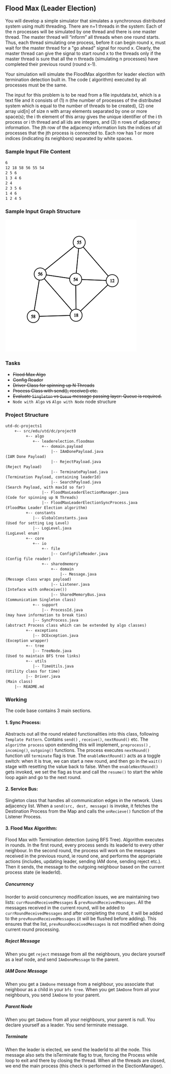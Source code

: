 ## Flood Max (Leader Election)

You will develop a simple simulator that simulates a synchronous distributed system using multi threading. There are n+1
threads in the system: Each of the n processes will be simulated by one thread and there is one master thread. The
master thread will “inform” all threads when one round starts. Thus, each thread simulating one process, before it can
begin round x, must wait for the master thread for a "go ahead" signal for round x. Clearly, the master thread can give
the signal to start round x to the threads only if the master thread is sure that all the n threads (simulating n
processes) have completed their previous round (round x-1).

Your simulation will simulate the FloodMax algorithm for leader election with termination detection built in. The code (
algorithm) executed by all processes must be the same.

The input for this problem is to be read from a file inputdata.txt, which is a text file and it consists of
(1) n (the number of processes of the distributed system which is equal to the number of threads to be created), (2) one
array uid[n] of size n with array elements separated by one or more space(s); the i th element of this array gives the
unique identifier of the i th process or i th thread and all ids are integers, and (3) n rows of adjacency information.
The jth row of the adjacency information lists the indices of all processes that the jth process is connected to. Each
row has 1 or more indices (indicating its neighbors) separated by white spaces.

### Sample Input File Content
```text
6
12 18 58 56 55 54
2 5 6
1 3 4 6
2 4
2 3 5 6
1 4 6
1 2 4 5
```

### Sample Input Graph Structure
![Graph](/docs/synch-dc-algos/imgs/floodmax_sample_input.png)

### Tasks

- ~~Flood Max Algo~~
- ~~Config Reader~~
- ~~Driver Class for spinning up N Threads~~
- ~~Process Class with send(), receive() etc.~~
- ~~Evaluate `Singleton` vs `Queue` message passing layer: Queue is required.~~
- `Node with Algo` vs `Algo with Node` node structure

### Project Structure
```
utd-dc-projects1
    +-- src/edu/utd/dc/project0
         +-- algo
            +-- leaderelection.floodmax
                +-- domain.payload
                    |-- IAmDonePayload.java                         (IAM Done Payload)
                    |-- RejectPayload.java                          (Reject Payload)
                    |-- TerminatePayload.java                       (Termination Payload, containing leaderId)
                    |-- SearchPayload.java                          (Search Payload, with maxId so far)
                |-- FloodMaxLeaderElectionManager.java              (Code for spinning up N Threads)
                |-- FloodMaxLeaderElectionSyncProcess.java          (FloodMax Leader Election algorithm)
         +-- constants
            |-- GlobalConstants.java                                (Used for setting Log Level)
            |-- LogLevel.java                                       (LogLevel enum)
         +-- core
            +-- io
                +-- file
                    |-- ConfigFileReader.java                       (Config file reader)
                +-- sharedmemory                            
                    +-- domain
                        |-- Message.java                            (Message class wraps payload)
                    |-- Listener.java                               (Inteface with onReceive())
                    |-- SharedMemoryBus.java                        (Communication Singleton class) 
            +-- support
                |-- ProcessId.java                                  (may have information to break ties)
            |-- SyncProcess.java                                    (abstract Process class which can be extended by algo classes)
         +-- exceptions
            |-- DCException.java                                    (Exception wrapper)
         +-- tree
            |-- TreeNode.java                                       (Used to maintain BFS tree links)
         +-- utils
            |-- TimeUtils.java                                      (Utility class for time)
         |-- Driver.java                                            (Main class)
    |-- README.md
```

### Working

The code base contains 3 main sections.

#### 1. Sync Process:

Abstracts out all the round related functionalities into this class, following `Template Pattern`. Contains `send()`
, `receive()`, `nextRound()` etc. The `algorithm process` upon extending this will implement, `preprocess()`
, `incoming()`, `outgoing()` functions. The process executes `nextRound()` function util `terminate` flag is true.
The `enableNextRound()` acts as a toggle switch: when it is true, we can start a new round, and then go in the `wait()`
stage with resetting the value back to false. When the `enableNextRound()` gets invoked, we set the flag as true and
call the `resume()` to start the while loop again and go to the next round.

#### 2. Service Bus:

Singleton class that handles all communication edges in the network. Uses adjacency list. When
a `send(src, dest, message)` is invoke, it fetches the Destination Process from the Map and calls the `onRecieve()`
function of the Listener Process.

#### 3. Flood Max Algorithm:

Flood Max with Termination detection (using BFS Tree). Algorithm executes in rounds. In the first round, every process
sends its leaderId to every other neighbour. In the second round, the process will work on the messages received in the
previous round, ie round one, and performs the appropriate actions (includes, updating leader, sending IAM done, sending
reject etc.). Then it sends, the message to the outgoing neighbour based on the current process state (ie leaderId).

##### Concurrency

Inorder to avoid concurrency modification issues, we are maintaining two lists: `currRoundReceivedMessages`
& `prevRoundReceivedMessages`. All the messages received in the current round, will be added
to `currRoundReceivedMessages` and after completing the round, it will be added to the `prevRoundReceivedMessages` (it
will be flushed before adding). This ensures that the list, `prevRoundReceivedMessages` is not modified when doing
current round processing.

##### Reject Message

When you get `reject` message from all the neighbours, you declare yourself as a leaf node, and send `IAmDoneMessage` to
the parent.

##### IAM Done Message

When you get a `IAmDone` message from a neighbour, you associate that neighbour as a child in your `bfs tree`. When you
get `IAmDone` from all your neighbours, you send `IAmDone` to your parent.

##### Parent Node

When you get `IAmDone` from all your neighbours, your parent is null. You declare yourself as a leader. You send
terminate message.

##### Terminate

When the leader is elected, we send the leaderId to all the node. This message also sets the isTerminate flag to true,
forcing the Process while loop to exit and there by closing the thread. When all the threads are closed, we end the main
process (this check is performed in the ElectionManager). 